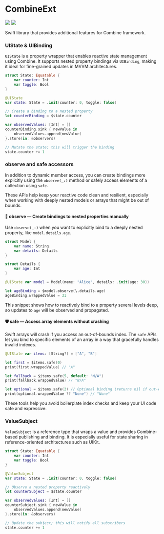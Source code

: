 # CombineExt
[![](https://img.shields.io/endpoint?url=https%3A%2F%2Fswiftpackageindex.com%2Fapi%2Fpackages%2FNikSativa%2FCombineExt%2Fbadge%3Ftype%3Dswift-versions)](https://swiftpackageindex.com/NikSativa/CombineExt)
[![](https://img.shields.io/endpoint?url=https%3A%2F%2Fswiftpackageindex.com%2Fapi%2Fpackages%2FNikSativa%2FCombineExt%2Fbadge%3Ftype%3Dplatforms)](https://swiftpackageindex.com/NikSativa/CombineExt)

Swift library that provides additional features for Combine framework.

### UIState & UIBinding

`UIState` is a property wrapper that enables reactive state management using Combine. It supports nested property bindings via `UIBinding`, making it ideal for fine-grained updates in MVVM architectures.

```swift
struct State: Equatable {
    var counter: Int
    var toggle: Bool
}

@UIState
var state: State = .init(counter: 0, toggle: false)

// Create a binding to a nested property
let counterBinding = $state.counter

var observedValues: [Int] = []
counterBinding.sink { newValue in
    observedValues.append(newValue)
}.store(in: &observers)

// Mutate the state; this will trigger the binding
state.counter += 1
```

### observe and safe accessors

In addition to dynamic member access, you can create bindings more explicitly using the `observe(_:)` method or safely access elements of a collection using `safe`.

These APIs help keep your reactive code clean and resilient, especially when working with deeply nested models or arrays that might be out of bounds.

#### 📌 observe — Create bindings to nested properties manually

Use `observe(_:)` when you want to explicitly bind to a deeply nested property, like `model.details.age`.

```swift
struct Model {
    var name: String
    var details: Details
}

struct Details {
    var age: Int
}

@UIState var model = Model(name: "Alice", details: .init(age: 30))

let ageBinding = $model.observe(\.details.age)
ageBinding.wrappedValue = 31
```

This snippet shows how to reactively bind to a property several levels deep, so updates to `age` will be observed and propagated.

#### 🛡️ safe — Access array elements without crashing

Swift arrays will crash if you access an out-of-bounds index. The `safe` APIs let you bind to specific elements of an array in a way that gracefully handles invalid indexes.

```swift
@UIState var items: [String?] = ["A", "B"]

let first = $items.safe(0)
print(first.wrappedValue) // "A"

let fallback = $items.safe(5, default: "N/A")
print(fallback.wrappedValue) // "N/A"

let optional = $items.safe(2) // Optional binding (returns nil if out-of-bounds)
print(optional.wrappedValue ?? "None") // "None"
```

These tools help you avoid boilerplate index checks and keep your UI code safe and expressive.

### ValueSubject

`ValueSubject` is a reference type that wraps a value and provides Combine-based publishing and binding. It is especially useful for state sharing in reference-oriented architectures such as UIKit.

```swift
struct State: Equatable {
    var counter: Int
    var toggle: Bool
}

@ValueSubject
var state: State = .init(counter: 0, toggle: false)

// Observe a nested property reactively
let counterSubject = $state.counter

var observedValues: [Int] = []
counterSubject.sink { newValue in
    observedValues.append(newValue)
}.store(in: &observers)

// Update the subject; this will notify all subscribers
state.counter += 1
```
